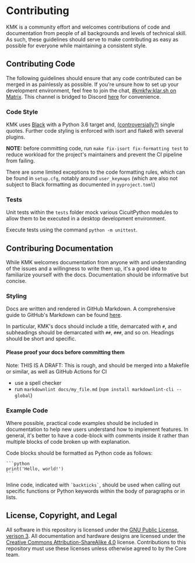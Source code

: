 # Contributing

KMK is a community effort and welcomes contributions of code and documentation
from people of all backgrounds and levels of technical skill. As such, these
guidelines should serve to make contributing as easy as possible for everyone
while maintaining a consistent style.

## Contributing Code

The following guidelines should ensure that any code contributed can be merged
in as painlessly as possible. If you're unsure how to set up your development
environment, feel free to join the chat,
[#kmkfw:klar.sh on Matrix](https://matrix.to/#/#kmkfw:klar.sh). This channel is
bridged to Discord [here](https://discord.gg/QBHUUpeGUd) for convenience.

### Code Style

KMK uses [Black](https://github.com/psf/black) with a Python 3.6 target and,
[(controversially?)](https://github.com/psf/black/issues/594) single quotes.
Further code styling is enforced with isort and flake8 with several plugins.

**NOTE:** before committing code, run `make fix-isort fix-formatting test` to
reduce workload for the project's maintainers and prevent the CI pipeline from
failing.

There are some limited exceptions to the code formatting rules, which can be
found in `setup.cfg`, notably around `user_keymaps` (which are also not subject
to Black formatting as documented in `pyproject.toml`)

### Tests

Unit tests within the `tests` folder mock various CicuitPython modules to allow
them to be executed in a desktop development environment.

Execute tests using the command `python -m unittest`.

## Contriburing Documentation

While KMK welcomes documentation from anyone with and understanding of the
issues and a willingness to write them up, it's a good idea to familiarize
yourself with the docs. Documentation should be informative but concise.

### Styling

Docs are written and rendered in GitHub Markdown. A comprehensive guide to
GitHub's Markdown can be found
[here](https://docs.github.com/en/get-started/writing-on-github/getting-started-with-writing-and-formatting-on-github/basic-writing-and-formatting-syntax).

In particular, KMK's docs should include a title, demarcated with `#`, and
subheadings should be demarcated with `##`, `###`, and so on. Headings should
be short and specific.

#### Please proof your docs before committing them

Note: THIS IS A DRAFT: This is rough, and should be merged into a Makefile or
similar, as well as GitHub Actions for CI

* use a spell checker
* run `markdownlint docs/my_file.md` (`npm install markdownlint-cli --global`)

### Example Code

Where possible, practical code examples should be included in documentation to
help new users understand how to implement features. In general, it's better to
have a code-block with comments inside it rather than multiple blocks of code
broken up with explanation.

<!-- markdownlint-disable MD040 -->
Code blocks should be formatted as Python code as follows:

````
```python
print('Hello, world!')
```
````
<!-- markdownlint-enable MD040 -->

Inline code, indicated with `` `backticks` ``, should be used when calling out specific
functions or Python keywords within the body of paragraphs or in lists.

## License, Copyright, and Legal

All software in this repository is licensed under the [GNU Public License,
verison 3](https://tldrlegal.com/license/gnu-general-public-license-v3-(gpl-3)).
All documentation and hardware designs are licensed under the [Creative Commons
Attribution-ShareAlike 4.0](https://creativecommons.org/licenses/by-sa/4.0/)
license. Contributions to this repository must use these licenses unless
otherwise agreed to by the Core team.

